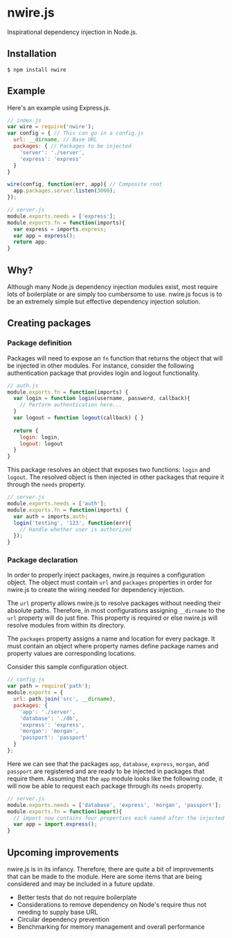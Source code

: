 # nwire.js
Inspirational dependency injection in Node.js.

## Installation
`$ npm install nwire`

## Example

Here's an example using Express.js.

```js
// index.js
var wire = require('nwire');
var config = { // This can go in a config.js
  url: __dirname, // Base URL 
  packages: { // Packages to be injected
    'server': './server',
    'express': 'express'
  }
}

wire(config, function(err, app){ // Composite root
  app.packages.server.listen(3000);
});
```
```js
// server.js
module.exports.needs = ['express'];
module.exports.fn = function(imports){
  var express = imports.express;
  var app = express();
  return app;
}
```

## Why?

Although many Node.js dependency injection modules exist, most require lots of boilerplate or are simply too cumbersome to use. nwire.js focus is to be an extremely simple but effective dependency injection solution.

## Creating packages

### Package definition 

Packages will need to expose an  `fn` function that returns the object that will be injected in other modules. For instance, consider the following authentication package that provides login and logout functionality.

```js
// auth.js
module.exports.fn = function(imports) {
  var login = function login(username, password, callback){
    // Perform authentication here...
  }
  var logout = function logout(callback) { }
  
  return { 
    login: login,
    logout: logout 
  }
}
```
This package resolves an object that exposes two functions: `login` and `logout`. The resolved object is then injected in  other packages that require it through the `needs` property.

```js
// server.js
module.exports.needs = ['auth'];
module.exports.fn = function(imports) {
  var auth = imports.auth;
  login('testing', '123', function(err){
    // Handle whether user is authorized
  });
}
```

### Package declaration

In order to properly inject packages, nwire.js requires a configuration object. The object must contain `url` and `packages` properties in order for nwire.js to create the wiring needed for dependency injection.

The `url` property allows nwire.js to resolve packages without needing their absolute paths. Therefore, in most configurations assigning `__dirname` to the `url` property will do just fine. This property is required or else nwire.js will resolve modules from within its directory.

The `packages` property assigns a name and location for every package. It must contain an object where property names define package names and property values are corresponding locations.

Consider this sample configuration object.
```js
// config.js
var path = require('path');
module.exports = {
  url: path.join('src', __dirname),
  packages: {
    'app': './server',
    'database': './db',
    'express': 'express',
    'morgan': 'morgan',
    'passport': 'passport'
  }
};
```

Here we can see that the packages `app`, `database`, `express`, `morgan`, and `passport` are registered and are ready to be injected in packages that require them. Assuming that the `app` module looks like the following code, it will now be able to request each package through its `needs` property.

```js
// server.js
module.exports.needs = ['database', 'express', 'morgan', 'passport'];
module.exports.fn = function(import){ 
  // import now contains four properties each named after the injected packages
  var app = import.express();
}
```

## Upcoming improvements

nwire.js is in its infancy. Therefore, there are quite a bit of improvements that can be made to the module. Here are some items that are being considered and may be included in a future update.

* Better tests that do not require boilerplate
* Considerations to remove dependency on Node's require thus not needing to supply base URL
* Circular dependency prevention
* Benchmarking for memory management and overall performance